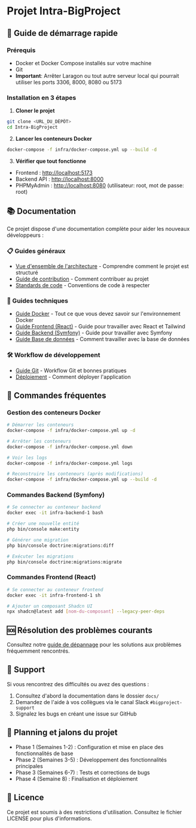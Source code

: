 # Projet Intra-BigProject

## 🚀 Guide de démarrage rapide

### Prérequis

- Docker et Docker Compose installés sur votre machine
- Git
- **Important**: Arrêter Laragon ou tout autre serveur local qui pourrait utiliser les ports 3306, 8000, 8080 ou 5173

### Installation en 3 étapes

1. **Cloner le projet**

```bash
git clone <URL_DU_DÉPÔT>
cd Intra-BigProject
```

2. **Lancer les conteneurs Docker**

```bash
docker-compose -f infra/docker-compose.yml up --build -d
```

3. **Vérifier que tout fonctionne**

- Frontend : [http://localhost:5173](http://localhost:5173)
- Backend API : [http://localhost:8000](http://localhost:8000)
- PHPMyAdmin : [http://localhost:8080](http://localhost:8080) (utilisateur: root, mot de passe: root)

## 📚 Documentation

Ce projet dispose d'une documentation complète pour aider les nouveaux développeurs :

### 📋 Guides généraux

- [Vue d'ensemble de l'architecture](docs/architecture.md) - Comprendre comment le projet est structuré
- [Guide de contribution](docs/contributing.md) - Comment contribuer au projet
- [Standards de code](docs/code-standards.md) - Conventions de code à respecter

### 🔧 Guides techniques

- [Guide Docker](docs/docker-guide.md) - Tout ce que vous devez savoir sur l'environnement Docker
- [Guide Frontend (React)](docs/frontend-guide.md) - Guide pour travailler avec React et Tailwind
- [Guide Backend (Symfony)](docs/backend-guide.md) - Guide pour travailler avec Symfony
- [Guide Base de données](docs/database-guide.md) - Comment travailler avec la base de données

### 🛠️ Workflow de développement

- [Guide Git](docs/git-workflow.md) - Workflow Git et bonnes pratiques
- [Déploiement](docs/deployment.md) - Comment déployer l'application

## 📝 Commandes fréquentes

### Gestion des conteneurs Docker

```bash
# Démarrer les conteneurs
docker-compose -f infra/docker-compose.yml up -d

# Arrêter les conteneurs
docker-compose -f infra/docker-compose.yml down

# Voir les logs
docker-compose -f infra/docker-compose.yml logs

# Reconstruire les conteneurs (après modifications)
docker-compose -f infra/docker-compose.yml up --build -d
```

### Commandes Backend (Symfony)

```bash
# Se connecter au conteneur backend
docker exec -it infra-backend-1 bash

# Créer une nouvelle entité
php bin/console make:entity

# Générer une migration
php bin/console doctrine:migrations:diff

# Exécuter les migrations
php bin/console doctrine:migrations:migrate
```

### Commandes Frontend (React)

```bash
# Se connecter au conteneur frontend
docker exec -it infra-frontend-1 sh

# Ajouter un composant Shadcn UI
npx shadcn@latest add [nom-du-composant] --legacy-peer-deps
```

## 🆘 Résolution des problèmes courants

Consultez notre [guide de dépannage](docs/troubleshooting.md) pour les solutions aux problèmes fréquemment rencontrés.

## 👥 Support

Si vous rencontrez des difficultés ou avez des questions :

1. Consultez d'abord la documentation dans le dossier `docs/`
2. Demandez de l'aide à vos collègues via le canal Slack `#bigproject-support`
3. Signalez les bugs en créant une issue sur GitHub

## 📅 Planning et jalons du projet

- Phase 1 (Semaines 1-2) : Configuration et mise en place des fonctionnalités de base
- Phase 2 (Semaines 3-5) : Développement des fonctionnalités principales
- Phase 3 (Semaines 6-7) : Tests et corrections de bugs
- Phase 4 (Semaine 8) : Finalisation et déploiement

## 📄 Licence

Ce projet est soumis à des restrictions d'utilisation. Consultez le fichier LICENSE pour plus d'informations. 